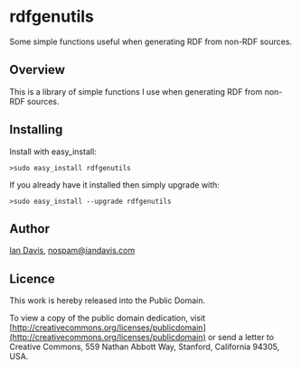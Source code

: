 rdfgenutils
=============
Some simple functions useful when generating RDF from non-RDF sources.

Overview
--------
This is a library of simple functions I use when generating RDF from non-RDF sources.

Installing
----------
Install with easy_install:

    >sudo easy_install rdfgenutils

If you already have it installed then simply upgrade with:

    >sudo easy_install --upgrade rdfgenutils

Author
------
[Ian Davis](http://iandavis.com/), nospam@iandavis.com

Licence
-------
This work is hereby released into the Public Domain. 

To view a copy of the public domain dedication, visit 
[http://creativecommons.org/licenses/publicdomain](http://creativecommons.org/licenses/publicdomain) or send a letter to 
Creative Commons, 559 Nathan Abbott Way, Stanford, California 94305, USA.
